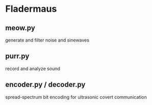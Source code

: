 # Fladermaus
## meow.py
generate and filter noise and sinewaves

## purr.py
record and analyze sound

## encoder.py / decoder.py
spread-spectrum bit encoding for ultrasonic covert communication
